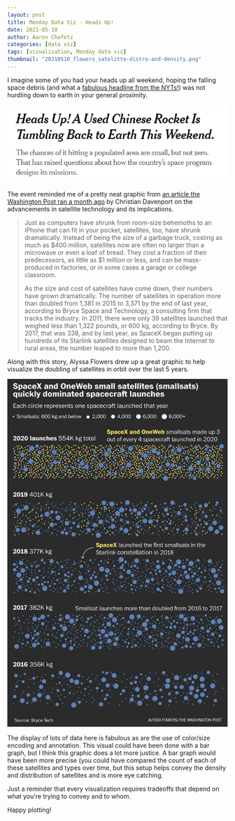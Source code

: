 ```yaml
---
layout: post
title: Monday Data Viz - Heads Up!
date: 2021-05-10
author: Aaron Chafetz
categories: [data viz]
tags: [vizualisation, Monday data viz]
thumbnail: "20210510_flowers_satelitte-distro-and-density.png"
---
```

I imagine some of you had your heads up all weekend, hoping the falling space debris (and what a [fabulous headline from the NYTs!](https://www.nytimes.com/2021/05/06/science/china-rocket-crash-long-march-5b.html)) was not hurdling down to earth in your general proximity.

![nyt headline](/assets/images/posts/20210510_nyt-headline.png)

The event reminded me of a pretty neat graphic from [an article the Washington Post ran a month ago](https://www.washingtonpost.com/technology/2021/04/06/small-satellites-growth-space/) by Christian Davenport on the advancements in satellite technology and its implications. 

> Just as computers have shrunk from room-size behemoths to an iPhone that can fit in your pocket, satellites, too, have shrunk dramatically. Instead of being the size of a garbage truck, costing as much as $400 million, satellites now are often no larger than a microwave or even a loaf of bread. They cost a fraction of their predecessors, as little as $1 million or less, and can be mass-produced in factories, or in some cases a garage or college classroom.
>  
> As the size and cost of satellites have come down, their numbers have grown dramatically. The number of satellites in operation more than doubled from 1,381 in 2015 to 3,371 by the end of last year, according to Bryce Space and Technology, a consulting firm that tracks the industry. In 2011, there were only 39 satellites launched that weighed less than 1,322 pounds, or 600 kg, according to Bryce. By 2017, that was 338, and by last year, as SpaceX began putting up hundreds of its Starlink satellites designed to beam the Internet to rural areas, the number leaped to more than 1,200.

Along with this story, Alyssa Flowers drew up a great graphic to help visualize the doubling of satellites in orbit over the last 5 years.

![satelitte-distro-and-density](/assets/images/posts/20210510_flowers_satelitte-distro-and-density.png)

The display of lots of data here is fabulous as are the use of color/size encoding and annotation. This visual could have been done with a bar graph, but I think this graphic does a lot more justice. A bar graph would have been more precise (you could have compared the count of each of these satellites and types over time, but this setup helps convey the density and distribution of satellites and is more eye catching.  

Just a reminder that every visualization requires tradeoffs that depend on what you're trying to convey and to whom. 

Happy plotting!